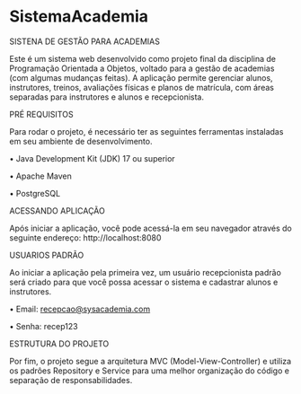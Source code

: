 # SistemaAcademia
SISTENA DE GESTÃO PARA ACADEMIAS

Este é um sistema web desenvolvido como projeto final da disciplina de Programação Orientada a Objetos, voltado para a gestão de academias (com algumas mudanças feitas).
A aplicação permite gerenciar alunos, instrutores, treinos, avaliações físicas e planos de matrícula, com áreas separadas para instrutores e alunos e recepcionista.


PRÉ REQUISITOS

Para rodar o projeto, é necessário ter as seguintes ferramentas instaladas em seu ambiente de desenvolvimento.

• Java Development Kit (JDK) 17 ou superior

• Apache Maven

• PostgreSQL


ACESSANDO APLICAÇÃO

Após iniciar a aplicação, você pode acessá-la em seu navegador através do seguinte endereço: http://localhost:8080


USUARIOS PADRÃO

Ao iniciar a aplicação pela primeira vez, um usuário recepcionista padrão será criado para que você possa acessar o sistema e cadastrar alunos e instrutores.

• Email: recepcao@sysacademia.com

• Senha: recep123


ESTRUTURA DO PROJETO

Por fim, o projeto segue a arquitetura MVC (Model-View-Controller) e utiliza os padrôes Repository e Service para uma melhor organização do código e separação de responsabilidades.
